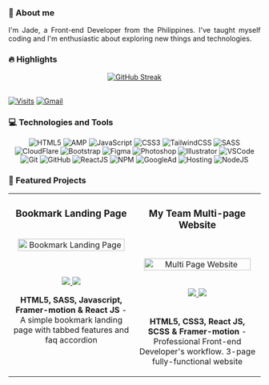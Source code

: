 <!-- About Section -->
### 👋 About me
<section>
  <p align="justify">
    I'm Jade, a Front-end Developer from the Philippines. I've taught myself coding and I'm enthusiastic about exploring new things and technologies.
  </p>
</section>
<!-- End of About -->

<!-- Highlight Section -->
### 🔥 Highlights
<div align="center">
  <a href="https://jade-music-playlist.pages.dev/" target="_blank">
    <img src="https://github-readme-streak-stats.herokuapp.com?user=jade-banares&theme=github-dark-dimmed&border_radius=5.5" alt="GitHub Streak"/>
  </a>
</div>
<!-- End of Highlight -->
<br>

[![Visits](https://komarev.com/ghpvc/?username=jade-banares&logo=GitHub&label=Visitors&color=1d1f21&logoColor=white&style=flat)](https://jade-banares.vercel.app/)
[![Gmail](https://img.shields.io/badge/Email_Me%21-1d1f21?style=flat&logo=gmail&logoColor=white)](mailto:jade.arinal.banares@gmail.com)

<!-- Skills -->
### 💻 Technologies and Tools

<div align="center">

![HTML5](https://img.shields.io/badge/-HTML5-1d1f21?style=flat&logo=HTML5&logoColor=E34F26)
![AMP](https://img.shields.io/badge/-AMP_HTML-1d1f21?style=flat&logo=amp&logoColor=085ff0)
![JavaScript](https://img.shields.io/badge/-JavaScript-1d1f21?style=flat&logo=javascript)
![CSS3](https://img.shields.io/badge/-CSS3-1d1f21?style=flat&logo=CSS3&logoColor=2c52e4)
![TailwindCSS](https://img.shields.io/badge/-Tailwind_CSS-1d1f21?style=flat&logo=tailwindcss&logoColor=3ebff8)
![SASS](https://img.shields.io/badge/-Sass-1d1f21?style=flat&logo=Sass&logoColor=CC6699)
![CloudFlare](https://img.shields.io/badge/-CloudFlare-1d1f21?style=flat&logo=cloudflare&logoColor=f48527)
![Bootstrap](https://img.shields.io/badge/-Bootstrap-1d1f21?style=flat&logo=Bootstrap&logoColor=7952B3)
![Figma](https://img.shields.io/badge/-Figma-1d1f21?style=flat&logo=Figma&logoColor=F24E1E)
![Photoshop](https://img.shields.io/badge/-Adobe_Photoshop-1d1f21?style=flat&logo=adobephotoshop&logoColor=2fa3f7)
![Illustrator](https://img.shields.io/badge/-Adobe_Illustrator-1d1f21?style=flat&logo=adobeillustrator&logoColor=FC6D26)
![VSCode](https://img.shields.io/badge/-Visual%20Studio%20Code-1d1f21?style=flat&logo=Visual-Studio-Code&logoColor=44abf4)
![Git](https://img.shields.io/badge/-Git-1d1f21?style=flat&logo=Git&logoColor=F05032)
![GitHub](https://img.shields.io/badge/-GitHub-1d1f21?style=flat&logo=GitHub&logoColor=ffffff)
![ReactJS](https://img.shields.io/badge/-React_JS-1d1f21?style=flat&logo=React&logoColor=66dbfb)
![NPM](https://img.shields.io/badge/-NPM-1d1f21?style=flat&logo=NPM&logoColor=cd3e3d)
![GoogleAd](https://img.shields.io/badge/-Google_Adsense-1d1f21?style=flat&logo=GoogleAdsense&logoColor=F5BB18)
![Hosting](https://img.shields.io/badge/-Web_Hosting-1d1f21?style=flat&logo=icloud&logoColor=fff)
![NodeJS](https://img.shields.io/badge/-NodeJS-1d1f21?style=flat&logo=nodedotjs&logoColor=#43853d)

</div>
<!-- End of Skills Section -->

<!-- Featured Project -->
### 📂 Featured Projects
<section>
  <table>
    <tr>
      <td  valign="top">
        <h3 align="center">Bookmark Landing Page</h3>
        <br />
        <div align="center">
          <a target="_blank" href="https://bookmark-by-jade.pages.dev/">
            <img src="https://res.cloudinary.com/dz209s6jk/image/upload/f_auto,q_auto,w_475/Challenges/hwi1ergmy7tibqa5bvyf.jpg" width="95%" alt="Bookmark Landing Page" />
          </a>
          </p>
          <br />
          <p align="center">
            <a href="https://github.com/data-sets/bookmark-landing-page" target="_blank">
              <img src="https://img.shields.io/static/v1?label=|&message=REPO&color=1d1f21&style=flat&logo=github&logoColor=fff" />
            </a>
            <a href="https://bookmark-by-jade.pages.dev/" target="_blank">
              <img src="https://img.shields.io/static/v1?label=|&message=WEBSITE&color=1d1f21&style=flat&logo=icloud&logoColor=fff" />
            </a>
        </div>
        <p align="center">
          <strong>HTML5, SASS, Javascript, Framer-motion & React JS</strong> - A simple bookmark landing page with tabbed features and faq accordion
        </p>
        <br>
      </td>
      <td  valign="top">
        <h3 align="center">My Team Multi-page Website</h3>
        <br />
        <p align="center">
          <a target="_blank" href="https://multi-page-by-jade.pages.dev/">
            <img src="https://res.cloudinary.com/dz209s6jk/image/upload/f_auto,q_auto,w_475/Challenges/vivqu9zlxbcv5mgxdjxq.jpg" width="95%" alt="Multi Page Website" />
          </a>
        </p>
        <br />
        <div align="center">
          <a href="https://github.com/data-sets/multi-page" target="_blank">
            <img src="https://img.shields.io/static/v1?label=|&message=REPO&color=1d1f21&style=flat&logo=github&logoColor=fff" />
          </a>
          <a href="https://multi-page-by-jade.pages.dev/" target="_blank">
            <img src="https://img.shields.io/static/v1?label=|&message=WEBSITE&color=1d1f21&style=flat&logo=icloud&logoColor=fff" />
          </a>
        </div>
        <br>
        <p align="center">
          <strong>HTML5, CSS3, React JS, SCSS & Framer-motion</strong> - Professional Front-end Developer's workflow. 3-page fully-functional website
        </p>
      </td>
    </tr>
  </table>
</section>
<!--End of Featured Project -->
